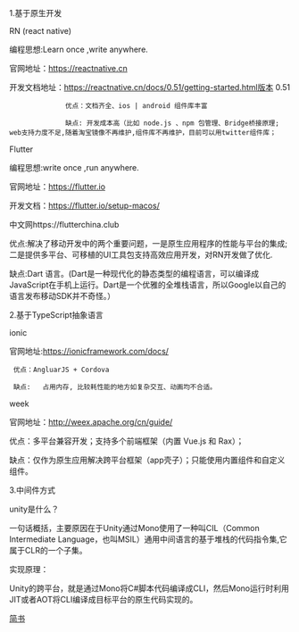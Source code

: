 1.基于原生开发

RN (react native)

编程思想:Learn once ,write anywhere.

官网地址：https://reactnative.cn

开发文档地址：https://reactnative.cn/docs/0.51/getting-started.html版本 0.51

                  优点：文档齐全、ios | android 组件库丰富

                  缺点: 开发成本高（比如 node.js 、npm 包管理、Bridge桥接原理;   web支持力度不足,随着淘宝镜像不再维护,组件库不再维护，目前可以用twitter组件库；

Flutter

编程思想:write once ,run anywhere.

官网地址：https://flutter.io

开发文档：https://flutter.io/setup-macos/

中文网https://flutterchina.club

优点:解决了移动开发中的两个重要问题，一是原生应用程序的性能与平台的集成;二是提供多平台、可移植的UI工具包支持高效应用开发，对RN开发做了优化.

缺点:Dart 语言。(Dart是一种现代化的静态类型的编程语言，可以编译成JavaScript在手机上运行。Dart是一个优雅的全堆栈语言，所以Google以自己的语言发布移动SDK并不奇怪。）

2.基于TypeScript抽象语言

ionic 

官网地址:https://ionicframework.com/docs/

     优点：AngluarJS + Cordova

     缺点:   占用内存, 比较耗性能的地方如复杂交互、动画均不合适。

  week

官网地址：http://weex.apache.org/cn/guide/

优点：多平台兼容开发；支持多个前端框架（内置 Vue.js 和 Rax）；

缺点：仅作为原生应用解决跨平台框架（app壳子）；只能使用内置组件和自定义组件。

3.中间件方式

unity是什么？

一句话概括，主要原因在于Unity通过Mono使用了一种叫CIL（Common Intermediate Language，也叫MSIL）通用中间语言的基于堆栈的代码指令集,它属于CLR的一个子集。

实现原理：

Unity的跨平台，就是通过Mono将C#脚本代码编译成CLI，然后Mono运行时利用JIT或者AOT将CLI编译成目标平台的原生代码实现的。


[简书](!https://www.jianshu.com/p/19bebfc78dfe)
